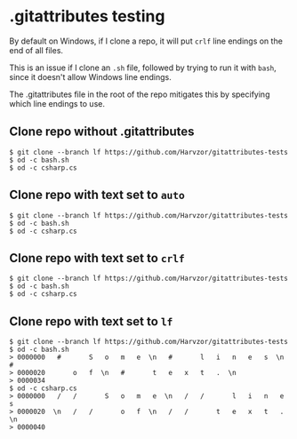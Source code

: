 # .gitattributes testing

By default on Windows, if I clone a repo, it will put `crlf` line endings on the end of all files.

This is an issue if I clone an `.sh` file, followed by trying to run it with `bash`, since it doesn't allow Windows line endings.

The .gitattributes file in the root of the repo mitigates this by specifying which line endings to use.

## Clone repo without .gitattributes

```
$ git clone --branch lf https://github.com/Harvzor/gitattributes-tests
$ od -c bash.sh
$ od -c csharp.cs
```

## Clone repo with text set to `auto`

```
$ git clone --branch lf https://github.com/Harvzor/gitattributes-tests
$ od -c bash.sh
$ od -c csharp.cs
```

## Clone repo with text set to `crlf`

```
$ git clone --branch lf https://github.com/Harvzor/gitattributes-tests
$ od -c bash.sh
$ od -c csharp.cs
```

## Clone repo with text set to `lf`

```
$ git clone --branch lf https://github.com/Harvzor/gitattributes-tests
$ od -c bash.sh
> 0000000   #       S   o   m   e  \n   #       l   i   n   e   s  \n   #
> 0000020       o   f  \n   #       t   e   x   t   .  \n
> 0000034
$ od -c csharp.cs
> 0000000   /   /       S   o   m   e  \n   /   /       l   i   n   e   s
> 0000020  \n   /   /       o   f  \n   /   /       t   e   x   t   .  \n
> 0000040
```
